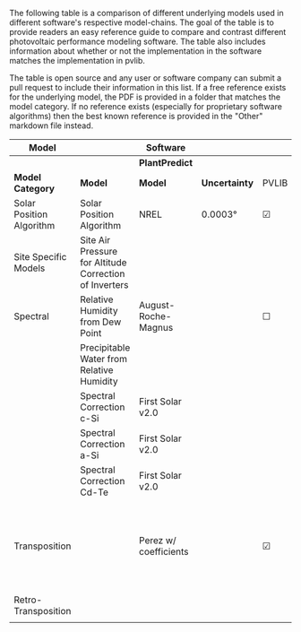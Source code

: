 The following table is a comparison of different underlying models used in different software's respective model-chains.  The goal of the table is to provide readers an easy reference guide to compare and contrast different photovoltaic performance modeling software.  The table also includes information about whether or not the implementation in the software matches the implementation in pvlib.

The table is open source and any user or software company can submit a pull request to include their information in this list.  If a free reference exists for the underlying model, the PDF is provided in a folder that matches the model category.  If no reference exists (especially for proprietary software algorithms) then the best known reference is provided in the "Other" markdown file instead.


| Model |  | Software |  |  |  |  |  |  |
| ---- | ---- | ---- | ---- | ---- | ---- | ---- | ---- | ---- |
|  |  | **PlantPredict** |  |  | **PVSyst** |  |  | **Comments** |
| **Model Category** | **Model** | **Model** | **Uncertainty** | PVLIB | **Model** | Uncertainty | PVLIB |  |
| Solar Position Algorithm | Solar Position Algorithm | NREL | 0.0003&deg; | &#9745; | Proprietary | "Some few arc-minutes" | &#9744; |  |
| Site Specific Models | Site Air Pressure for Altitude Correction of Inverters |  |  |  | None | N/A | &#9744; |  |
| Spectral | Relative Humidity from Dew Point | August-Roche-Magnus |  | &#9744; | None | N/A | &#9744; |  |
|  | Precipitable Water from Relative Humidity |  |  |  | ? |  |  |  |
|  | Spectral Correction c-Si | First Solar v2.0 |  |  | Crest |  |  |  |
|  | Spectral Correction a-Si | First Solar v2.0 |  |  | Sandia |  |  |  |
|  | Spectral Correction Cd-Te | First Solar v2.0 |  |  | First Solar v2.0 |  |  |  |
| Transposition |  | Perez w/ coefficients  |  | &#9745; | Perez w/out coefficients |  | &#9745; | Implementation in software allow for allocation of circumsolar as direct which is not available in pvlib. |
| Retro-Transposition |  |  |  |  |  |  |  |  |
|  |  |  |  |  |  |  |  |  |
